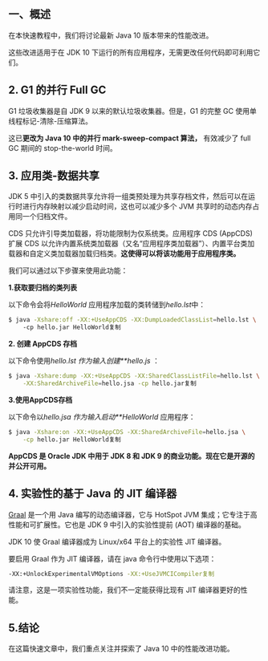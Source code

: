 ## **一、概述**

在本快速教程中，我们将讨论最新 Java 10 版本带来的性能改进。

这些改进适用于在 JDK 10 下运行的所有应用程序，无需更改任何代码即可利用它们。

## **2. G1 的并行 Full GC**

G1 垃圾收集器是自 JDK 9 以来的默认垃圾收集器。但是，G1 的完整 GC 使用单线程标记-清除-压缩算法。

这已**更改为 Java 10 中的并行 mark-sweep-compact 算法，** 有效减少了 full GC 期间的 stop-the-world 时间。

## **3. 应用类-数据共享**

JDK 5 中引入的类数据共享允许将一组类预处理为共享存档文件，然后可以在运行时进行内存映射以减少启动时间，这也可以减少多个 JVM 共享时的动态内存占用同一个归档文件。

CDS 只允许引导类加载器，将功能限制为仅系统类。应用程序 CDS (AppCDS) 扩展 CDS 以允许内置系统类加载器（又名“应用程序类加载器”）、内置平台类加载器和自定义类加载器加载归档类。**这使得可以将该功能用于应用程序类。**

我们可以通过以下步骤来使用此功能：

**1.获取要归档的类列表**

以下命令会将*HelloWorld* 应用程序加载的类转储到*hello.lst*中：

```bash
$ java -Xshare:off -XX:+UseAppCDS -XX:DumpLoadedClassList=hello.lst \ 
    -cp hello.jar HelloWorld复制
```

**2. 创建 AppCDS 存档**

以下命令使用*hello.lst 作为输入创建**hello.js* ：

```bash
$ java -Xshare:dump -XX:+UseAppCDS -XX:SharedClassListFile=hello.lst \
    -XX:SharedArchiveFile=hello.jsa -cp hello.jar复制
```

**3.使用AppCDS存档**

以下命令以*hello.jsa 作为输入启动**HelloWorld* 应用程序：

```bash
$ java -Xshare:on -XX:+UseAppCDS -XX:SharedArchiveFile=hello.jsa \
    -cp hello.jar HelloWorld复制
```

**AppCDS 是 Oracle JDK 中用于 JDK 8 和 JDK 9 的商业功能。现在它是开源的并公开可用。**

## **4. 实验性的基于 Java 的 JIT 编译器**

[Graal](https://github.com/oracle/graal/blob/master/compiler/README.md) 是一个用 Java 编写的动态编译器，它与 HotSpot JVM 集成；它专注于高性能和可扩展性。它也是 JDK 9 中引入的实验性提前 (AOT) 编译器的基础。

JDK 10 使 Graal 编译器成为 Linux/x64 平台上的实验性 JIT 编译器。

要启用 Graal 作为 JIT 编译器，请在 java 命令行中使用以下选项：

```bash
-XX:+UnlockExperimentalVMOptions -XX:+UseJVMCICompiler复制
```

请注意，这是一项实验性功能，我们不一定能获得比现有 JIT 编译器更好的性能。

## **5.结论**

在这篇快速文章中，我们重点关注并探索了 Java 10 中的性能改进功能。